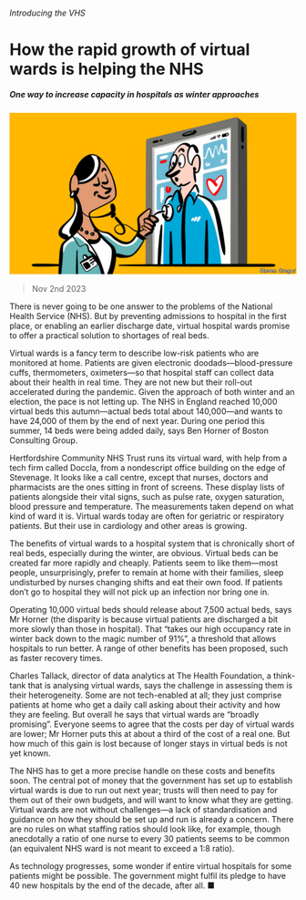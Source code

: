 ###### Introducing the VHS

# How the rapid growth of virtual wards is helping the NHS 

##### One way to increase capacity in hospitals as winter approaches 

![image](images/20231104_BRD001.jpg) 

> Nov 2nd 2023 

There is never going to be one answer to the problems of the National Health Service (NHS). But by preventing admissions to hospital in the first place, or enabling an earlier discharge date, virtual hospital wards promise to offer a practical solution to shortages of real beds.

Virtual wards is a fancy term to describe low-risk patients who are monitored at home. Patients are given electronic doodads—blood-pressure cuffs, thermometers, oximeters—so that hospital staff can collect data about their health in real time. They are not new but their roll-out accelerated during the pandemic. Given the approach of both winter and an election, the pace is not letting up. The NHS in England reached 10,000 virtual beds this autumn—actual beds total about 140,000—and wants to have 24,000 of them by the end of next year. During one period this summer, 14 beds were being added daily, says Ben Horner of Boston Consulting Group.

Hertfordshire Community NHS Trust runs its virtual ward, with help from a tech firm called Doccla, from a nondescript office building on the edge of Stevenage. It looks like a call centre, except that nurses, doctors and pharmacists are the ones sitting in front of screens. These display lists of patients alongside their vital signs, such as pulse rate, oxygen saturation, blood pressure and temperature. The measurements taken depend on what kind of ward it is. Virtual wards today are often for geriatric or respiratory patients. But their use in cardiology and other areas is growing. 

The benefits of virtual wards to a hospital system that is chronically short of real beds, especially during the winter, are obvious. Virtual beds can be created far more rapidly and cheaply. Patients seem to like them—most people, unsurprisingly, prefer to remain at home with their families, sleep undisturbed by nurses changing shifts and eat their own food. If patients don’t go to hospital they will not pick up an infection nor bring one in. 

Operating 10,000 virtual beds should release about 7,500 actual beds, says Mr Horner (the disparity is because virtual patients are discharged a bit more slowly than those in hospital). That “takes our high occupancy rate in winter back down to the magic number of 91%”, a threshold that allows hospitals to run better. A range of other benefits has been proposed, such as faster recovery times. 

Charles Tallack, director of data analytics at The Health Foundation, a think-tank that is analysing virtual wards, says the challenge in assessing them is their heterogeneity. Some are not tech-enabled at all; they just comprise patients at home who get a daily call asking about their activity and how they are feeling. But overall he says that virtual wards are “broadly promising”. Everyone seems to agree that the costs per day of virtual wards are lower; Mr Horner puts this at about a third of the cost of a real one. But how much of this gain is lost because of longer stays in virtual beds is not yet known. 

The NHS has to get a more precise handle on these costs and benefits soon. The central pot of money that the government has set up to establish virtual wards is due to run out next year; trusts will then need to pay for them out of their own budgets, and will want to know what they are getting. Virtual wards are not without challenges—a lack of standardisation and guidance on how they should be set up and run is already a concern. There are no rules on what staffing ratios should look like, for example, though anecdotally a ratio of one nurse to every 30 patients seems to be common (an equivalent NHS ward is not meant to exceed a 1:8 ratio). 

As technology progresses, some wonder if entire virtual hospitals for some patients might be possible. The government might fulfil its pledge to have 40 new hospitals by the end of the decade, after all. ■


